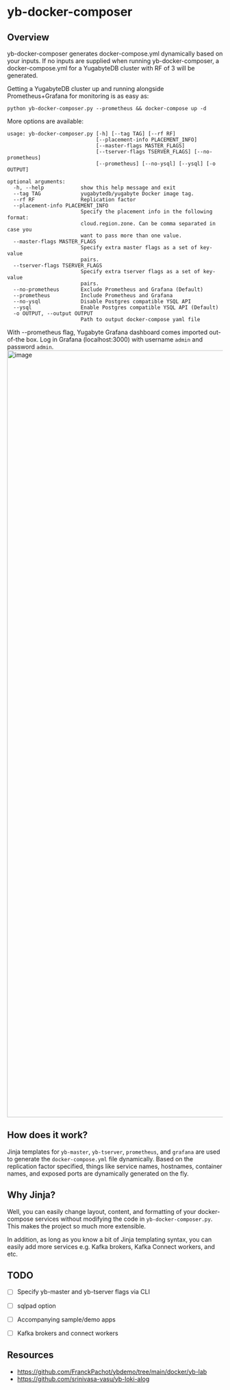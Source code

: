 # yb-docker-composer

## Overview

yb-docker-composer generates docker-compose.yml dynamically based on your inputs. If no inputs are supplied when running yb-docker-composer, a docker-compose.yml for a YugabyteDB cluster with RF of 3 will be generated. 

Getting a YugabyteDB cluster up and running alongside Prometheus+Grafana for monitoring is as easy as:
```
python yb-docker-composer.py --prometheus && docker-compose up -d
```

More options are available:

```
usage: yb-docker-composer.py [-h] [--tag TAG] [--rf RF]
                             [--placement-info PLACEMENT_INFO]
                             [--master-flags MASTER_FLAGS]
                             [--tserver-flags TSERVER_FLAGS] [--no-prometheus]
                             [--prometheus] [--no-ysql] [--ysql] [-o OUTPUT]

optional arguments:
  -h, --help            show this help message and exit
  --tag TAG             yugabytedb/yugabyte Docker image tag.
  --rf RF               Replication factor
  --placement-info PLACEMENT_INFO
                        Specify the placement info in the following format:
                        cloud.region.zone. Can be comma separated in case you
                        want to pass more than one value.
  --master-flags MASTER_FLAGS
                        Specify extra master flags as a set of key-value
                        pairs.
  --tserver-flags TSERVER_FLAGS
                        Specify extra tserver flags as a set of key-value
                        pairs.
  --no-prometheus       Exclude Prometheus and Grafana (Default)
  --prometheus          Include Prometheus and Grafana
  --no-ysql             Disable Postgres compatible YSQL API
  --ysql                Enable Postgres compatible YSQL API (Default)
  -o OUTPUT, --output OUTPUT
                        Path to output docker-compose yaml file
```


With --prometheus flag, Yugabyte Grafana dashboard comes imported out-of-the box. Log in Grafana (localhost:3000) with username `admin` and password `admin`.
<img width="1792" alt="image" src="https://github.com/hiimivantang/yb-docker-composer/assets/4137197/481d6f01-feeb-42f7-8c0b-ed17dadaa8f0">


## How does it work?

Jinja templates for `yb-master`, `yb-tserver`, `prometheus`, and `grafana` are used to generate the `docker-compose.yml` file dynamically. Based on the replication factor specified, things like service names, hostnames, container names, and exposed ports are dynamically generated on the fly.

## Why Jinja?

Well, you can easily change layout, content, and formatting of your docker-compose services without modifying the code in `yb-docker-composer.py`. This makes the project so much more extensible. 

In addition, as long as you know a bit of Jinja templating syntax, you can easily add more services e.g. Kafka brokers, Kafka Connect workers, and etc.

## TODO

- [ ] Specify yb-master and yb-tserver flags via CLI
- [ ] sqlpad option
- [ ] Accompanying sample/demo apps
- [ ] Kafka brokers and connect workers



## Resources

- https://github.com/FranckPachot/ybdemo/tree/main/docker/yb-lab
- https://github.com/srinivasa-vasu/yb-loki-alog
